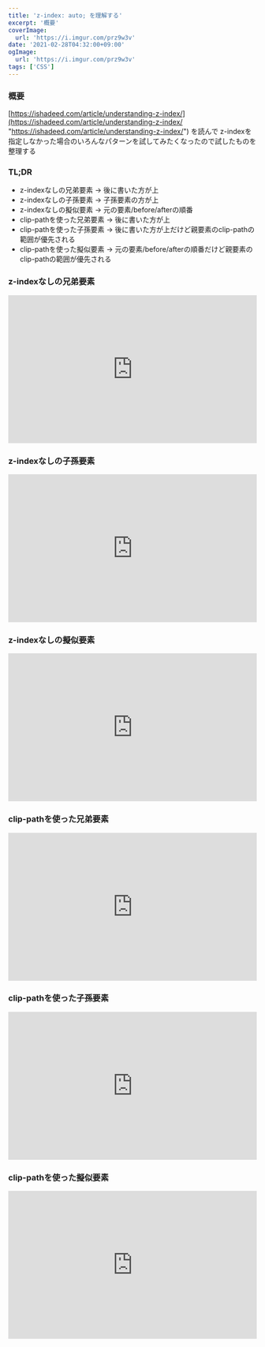 ```yaml
---
title: 'z-index: auto; を理解する'
excerpt: '概要'
coverImage: 
  url: 'https://i.imgur.com/prz9w3v'
date: '2021-02-28T04:32:00+09:00'
ogImage:
  url: 'https://i.imgur.com/prz9w3v'
tags: ['CSS']
---
```


### 概要

[https://ishadeed.com/article/understanding-z-index/](https://ishadeed.com/article/understanding-z-index/ "https://ishadeed.com/article/understanding-z-index/") を読んで z-indexを指定しなかった場合のいろんなパターンを試してみたくなったので試したものを整理する

### TL;DR

*   z-indexなしの兄弟要素 → 後に書いた方が上
*   z-indexなしの子孫要素 → 子孫要素の方が上
*   z-indexなしの擬似要素 → 元の要素/before/afterの順番
*   clip-pathを使った兄弟要素 → 後に書いた方が上
*   clip-pathを使った子孫要素 → 後に書いた方が上だけど親要素のclip-pathの範囲が優先される
*   clip-pathを使った擬似要素 → 元の要素/before/afterの順番だけど親要素のclip-pathの範囲が優先される

### z-indexなしの兄弟要素

<iframe height="300" style="width: 100%;" scrolling="no" title="z-index 兄弟要素" src="https://codepen.io/o-hayato/embed/xxRWRxJ?default-tab=html%2Cresult" frameborder="no" loading="lazy" allowtransparency="true" allowfullscreen="true">
  See the Pen <a href="https://codepen.io/o-hayato/pen/xxRWRxJ">
  z-index 兄弟要素</a> by o-hayato (<a href="https://codepen.io/o-hayato">@o-hayato</a>)
  on <a href="https://codepen.io">CodePen</a>.
</iframe>

### z-indexなしの子孫要素

<iframe height="300" style="width: 100%;" scrolling="no" title="z-index 子孫要素" src="https://codepen.io/o-hayato/embed/BaQrQKj?default-tab=html%2Cresult" frameborder="no" loading="lazy" allowtransparency="true" allowfullscreen="true">
  See the Pen <a href="https://codepen.io/o-hayato/pen/BaQrQKj">
  z-index 子孫要素</a> by o-hayato (<a href="https://codepen.io/o-hayato">@o-hayato</a>)
  on <a href="https://codepen.io">CodePen</a>.
</iframe>

### z-indexなしの擬似要素

<iframe height="300" style="width: 100%;" scrolling="no" title="z-index 擬似要素要素" src="https://codepen.io/o-hayato/embed/vYyRymB?default-tab=html%2Cresult" frameborder="no" loading="lazy" allowtransparency="true" allowfullscreen="true">
  See the Pen <a href="https://codepen.io/o-hayato/pen/vYyRymB">
  z-index 擬似要素要素</a> by o-hayato (<a href="https://codepen.io/o-hayato">@o-hayato</a>)
  on <a href="https://codepen.io">CodePen</a>.
</iframe>

### clip-pathを使った兄弟要素

<iframe height="300" style="width: 100%;" scrolling="no" title="z-index clip-path 兄弟要素" src="https://codepen.io/o-hayato/embed/gOLeLwp?default-tab=html%2Cresult" frameborder="no" loading="lazy" allowtransparency="true" allowfullscreen="true">
  See the Pen <a href="https://codepen.io/o-hayato/pen/gOLeLwp">
  z-index clip-path 兄弟要素</a> by o-hayato (<a href="https://codepen.io/o-hayato">@o-hayato</a>)
  on <a href="https://codepen.io">CodePen</a>.
</iframe>

### clip-pathを使った子孫要素

<iframe height="300" style="width: 100%;" scrolling="no" title="z-index clip-path 子孫要素" src="https://codepen.io/o-hayato/embed/JjbLbbw?default-tab=html%2Cresult" frameborder="no" loading="lazy" allowtransparency="true" allowfullscreen="true">
  See the Pen <a href="https://codepen.io/o-hayato/pen/JjbLbbw">
  z-index clip-path 子孫要素</a> by o-hayato (<a href="https://codepen.io/o-hayato">@o-hayato</a>)
  on <a href="https://codepen.io">CodePen</a>.
</iframe>

### clip-pathを使った擬似要素

<iframe height="300" style="width: 100%;" scrolling="no" title="z-index 擬似要素要素 clip-path" src="https://codepen.io/o-hayato/embed/qBqoqXv?default-tab=html%2Cresult" frameborder="no" loading="lazy" allowtransparency="true" allowfullscreen="true">
  See the Pen <a href="https://codepen.io/o-hayato/pen/qBqoqXv">
  z-index 擬似要素要素 clip-path</a> by o-hayato (<a href="https://codepen.io/o-hayato">@o-hayato</a>)
  on <a href="https://codepen.io">CodePen</a>.
</iframe>